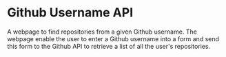 # Github Username API

 A webpage to find repositories from a given Github username. The webpage enable the user to enter a Github username into a form and send this form to the Github API to retrieve a list of all the user's repositories.

